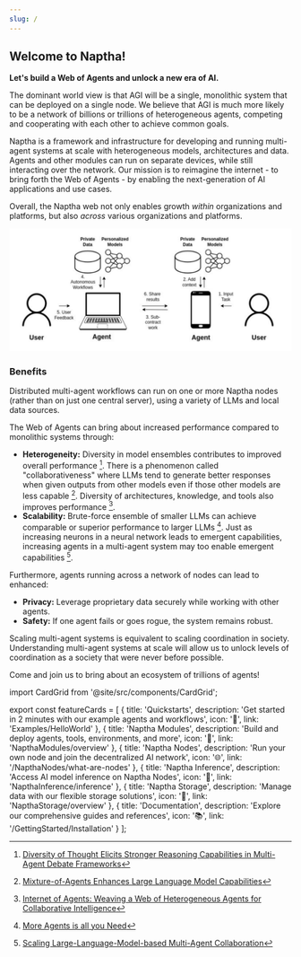 ```yaml
---
slug: /
---
```


## Welcome to Naptha!

**Let's build a Web of Agents and unlock a new era of AI.**

The dominant world view is that AGI will be a single, monolithic system that can be deployed on a single node. We believe that AGI is much more likely to be a network of billions or trillions of heterogeneous agents, competing and cooperating with each other to achieve common goals.

Naptha is a framework and infrastructure for developing and running multi-agent systems at scale with heterogeneous models, architectures and data. Agents and other modules can run on separate devices, while still interacting over the network. Our mission is to reimagine the internet - to bring forth the Web of Agents - by enabling the next-generation of AI applications and use cases.

Overall, the Naptha web not only enables growth *within* organizations and platforms, but also *across* various organizations and platforms.

![](/img/multi-node-flow.png)

### Benefits

Distributed multi-agent workflows can run on one or more Naptha nodes (rather than on just one central server), using a variety of LLMs and local data sources.

The Web of Agents can bring about increased performance compared to monolithic systems through:

* **Heterogeneity:** Diversity in model ensembles contributes to improved overall performance [^1]. There is a phenomenon called "collaborativeness" where LLMs tend to generate better responses when given outputs from other models even if those other models are less capable [^2]. Diversity of architectures, knowledge, and tools also improves performance [^3].
* **Scalability:** Brute-force ensemble of smaller LLMs can achieve comparable or superior performance to larger LLMs [^4]. Just as increasing neurons in a neural network leads to emergent capabilities, increasing agents in a multi-agent system may too enable emergent capabilities [^5].

Furthermore, agents running across a network of nodes can lead to enhanced:

* **Privacy:** Leverage proprietary data securely while working with other agents.
* **Safety:** If one agent fails or goes rogue, the system remains robust.

Scaling multi-agent systems is equivalent to scaling coordination in society. Understanding multi-agent systems at scale will allow us to unlock levels of coordination as a society that were never before possible. 

Come and join us to bring about an ecosystem of trillions of agents!

[^1]: [Diversity of Thought Elicits Stronger Reasoning Capabilities in Multi-Agent Debate Frameworks](https://arxiv.org/abs/2410.12853)
[^2]: [Mixture-of-Agents Enhances Large Language Model Capabilities](https://arxiv.org/abs/2406.04692)
[^3]: [Internet of Agents: Weaving a Web of Heterogeneous Agents for Collaborative Intelligence](https://arxiv.org/abs/2407.07061)
[^4]: [More Agents is all you Need](https://arxiv.org/abs/2402.05120)
[^5]: [Scaling Large-Language-Model-based Multi-Agent Collaboration](https://arxiv.org/abs/2406.07155)

import CardGrid from '@site/src/components/CardGrid';

export const featureCards = [
  {
    title: 'Quickstarts',
    description: 'Get started in 2 minutes with our example agents and workflows',
    icon: '🚀',
    link: 'Examples/HelloWorld'
  },
  {
    title: 'Naptha Modules',
    description: 'Build and deploy agents, tools, environments, and more',
    icon: '🤖',
    link: 'NapthaModules/overview'
  },
  {
  title: 'Naptha Nodes',
  description: 'Run your own node and join the decentralized AI network',
  icon: '🌐',
  link: '/NapthaNodes/what-are-nodes'
  },
  {
    title: 'Naptha Inference',
    description: 'Access AI model inference on Naptha Nodes',
    icon: '🧠',
    link: 'NapthaInference/inference'
  },
  {
    title: 'Naptha Storage',
    description: 'Manage data with our flexible storage solutions',
    icon: '💾',
    link: 'NapthaStorage/overview'
  },
  {
    title: 'Documentation',
    description: 'Explore our comprehensive guides and references',
    icon: '📚',
    link: '/GettingStarted/Installation'
  }
];

<CardGrid cards={featureCards} />
